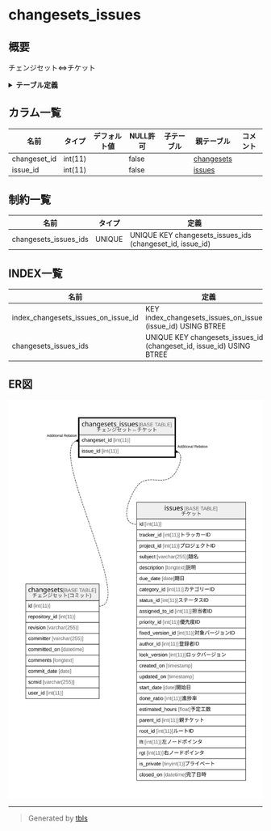 # changesets_issues

## 概要

チェンジセット⇔チケット

<details>
<summary><strong>テーブル定義</strong></summary>

```sql
CREATE TABLE `changesets_issues` (
  `changeset_id` int(11) NOT NULL,
  `issue_id` int(11) NOT NULL,
  UNIQUE KEY `changesets_issues_ids` (`changeset_id`,`issue_id`),
  KEY `index_changesets_issues_on_issue_id` (`issue_id`)
) ENGINE=InnoDB DEFAULT CHARSET=utf8mb4 COLLATE=utf8mb4_general_ci
```

</details>

## カラム一覧

| 名前           | タイプ     | デフォルト値       | NULL許可   | 子テーブル      | 親テーブル                       | コメント     |
| ------------ | ------- | ------------ | -------- | ---------- | --------------------------- | -------- |
| changeset_id | int(11) |              | false    |            | [changesets](changesets.md) |          |
| issue_id     | int(11) |              | false    |            | [issues](issues.md)         |          |

## 制約一覧

| 名前                    | タイプ    | 定義                                                        |
| --------------------- | ------ | --------------------------------------------------------- |
| changesets_issues_ids | UNIQUE | UNIQUE KEY changesets_issues_ids (changeset_id, issue_id) |

## INDEX一覧

| 名前                                  | 定義                                                                    |
| ----------------------------------- | --------------------------------------------------------------------- |
| index_changesets_issues_on_issue_id | KEY index_changesets_issues_on_issue_id (issue_id) USING BTREE        |
| changesets_issues_ids               | UNIQUE KEY changesets_issues_ids (changeset_id, issue_id) USING BTREE |

## ER図

![er](changesets_issues.svg)

---

> Generated by [tbls](https://github.com/k1LoW/tbls)
